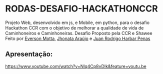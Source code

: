 # RODAS-DESAFIO-HACKATHONCCR

Projeto Web, desenvolvido em js, e Mobile, em python, para o desafio Hackathon CCR com o objetivo de melhorar a qualidade de vida de Caminhoneiros e Caminhoneiras. Desafio Proposto pela CCR e Shawee
Feito por [Everson Motta](https://www.linkedin.com/in/everson-motta-b76673100/), [Jhonata Araújo](https://www.linkedin.com/in/jhonatavinicius2488/) e [Juan Rodrigo Harbar Penas](https://www.linkedin.com/in/juan-rodrigo-harbar-penas-296321129/)

## Apresentação:
https://www.youtube.com/watch?v=Nlq4Cp8vDIk&feature=youtu.be
